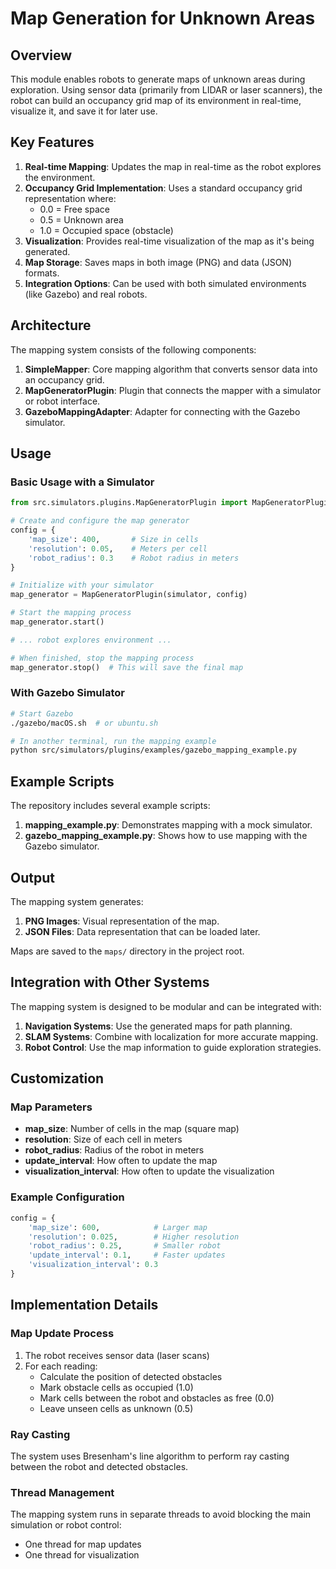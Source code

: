 # Map Generation for Unknown Areas

## Overview

This module enables robots to generate maps of unknown areas during exploration. Using sensor data (primarily from LIDAR or laser scanners), the robot can build an occupancy grid map of its environment in real-time, visualize it, and save it for later use.

## Key Features

1. **Real-time Mapping**: Updates the map in real-time as the robot explores the environment.
2. **Occupancy Grid Implementation**: Uses a standard occupancy grid representation where:
   - 0.0 = Free space
   - 0.5 = Unknown area
   - 1.0 = Occupied space (obstacle)
3. **Visualization**: Provides real-time visualization of the map as it's being generated.
4. **Map Storage**: Saves maps in both image (PNG) and data (JSON) formats.
5. **Integration Options**: Can be used with both simulated environments (like Gazebo) and real robots.

## Architecture

The mapping system consists of the following components:

1. **SimpleMapper**: Core mapping algorithm that converts sensor data into an occupancy grid.
2. **MapGeneratorPlugin**: Plugin that connects the mapper with a simulator or robot interface.
3. **GazeboMappingAdapter**: Adapter for connecting with the Gazebo simulator.

## Usage

### Basic Usage with a Simulator

```python
from src.simulators.plugins.MapGeneratorPlugin import MapGeneratorPlugin

# Create and configure the map generator
config = {
    'map_size': 400,       # Size in cells
    'resolution': 0.05,    # Meters per cell
    'robot_radius': 0.3    # Robot radius in meters
}

# Initialize with your simulator
map_generator = MapGeneratorPlugin(simulator, config)

# Start the mapping process
map_generator.start()

# ... robot explores environment ...

# When finished, stop the mapping process
map_generator.stop()  # This will save the final map
```

### With Gazebo Simulator

```bash
# Start Gazebo
./gazebo/macOS.sh  # or ubuntu.sh

# In another terminal, run the mapping example
python src/simulators/plugins/examples/gazebo_mapping_example.py
```

## Example Scripts

The repository includes several example scripts:

1. **mapping_example.py**: Demonstrates mapping with a mock simulator.
2. **gazebo_mapping_example.py**: Shows how to use mapping with the Gazebo simulator.

## Output

The mapping system generates:

1. **PNG Images**: Visual representation of the map.
2. **JSON Files**: Data representation that can be loaded later.

Maps are saved to the `maps/` directory in the project root.

## Integration with Other Systems

The mapping system is designed to be modular and can be integrated with:

1. **Navigation Systems**: Use the generated maps for path planning.
2. **SLAM Systems**: Combine with localization for more accurate mapping.
3. **Robot Control**: Use the map information to guide exploration strategies.

## Customization

### Map Parameters

- **map_size**: Number of cells in the map (square map)
- **resolution**: Size of each cell in meters
- **robot_radius**: Radius of the robot in meters
- **update_interval**: How often to update the map
- **visualization_interval**: How often to update the visualization

### Example Configuration

```python
config = {
    'map_size': 600,            # Larger map
    'resolution': 0.025,        # Higher resolution
    'robot_radius': 0.25,       # Smaller robot
    'update_interval': 0.1,     # Faster updates
    'visualization_interval': 0.3
}
```

## Implementation Details

### Map Update Process

1. The robot receives sensor data (laser scans)
2. For each reading:
   - Calculate the position of detected obstacles
   - Mark obstacle cells as occupied (1.0)
   - Mark cells between the robot and obstacles as free (0.0)
   - Leave unseen cells as unknown (0.5)

### Ray Casting

The system uses Bresenham's line algorithm to perform ray casting between the robot and detected obstacles.

### Thread Management

The mapping system runs in separate threads to avoid blocking the main simulation or robot control:
- One thread for map updates
- One thread for visualization 